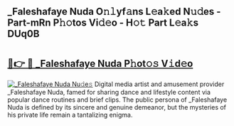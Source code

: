 ## _Faleshafaye Nuda O𝚗𝚕yf𝚊ns L𝚎a𝚔ed N𝚞𝚍es - Part-mRn P𝚑𝚘tos Vi𝚍𝚎o - H𝚘𝚝 Part L𝚎a𝚔s DUq0B

# <h2><a href="http://kf2w4c.oniu.top/?m=_Faleshafaye+Nuda">🔗👉 🔴 _Faleshafaye Nuda P𝚑ot𝚘𝚜 V𝚒d𝚎o</a></h2>

[![_Faleshafaye Nuda Nu𝚍e𝚜](https://i.imgur.com/0qMVB7G.gif)](http://kf2w4c.oniu.top/?m=_Faleshafaye+Nuda)
Digital media artist and amusement provider _Faleshafaye Nuda, famed for sharing dance and lifestyle content via popular dance routines and brief clips. The public persona of _Faleshafaye Nuda is defined by its sincere and genuine demeanor, but the mysteries of his private life remain a tantalizing enigma.  

